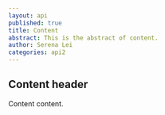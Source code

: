 ```yaml
---
layout: api
published: true
title: Content
abstract: This is the abstract of content.
author: Serena Lei
categories: api2
---
```


## Content header

Content content.
